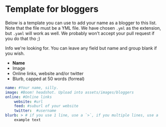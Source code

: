 # Template for bloggers

Below is a template you can use to add your name as a blogger to this list. Note that the file must be a YML file. We have chosen `.yml` as the extension, but `.yaml` will work as well. We probably won't accept your pull request if you do that tho ;)

Info we're looking for. You can leave any field but name and group blank if you wish.

- **Name**
- Image
- Online links, website and/or twitter
- Blurb, capped at 50 words (forreal)

````yaml
name: #Your name, silly.
image: #Boom! headshot. Upload into assets/images/bloggers
online: #Online links
    website: #url
    feed: #suburl of your website
    twitter:  #username
blurb: > # if you use 1 line, use a `>`, if you multiple lines, use a `|` here, then ensure that you indent! good yaml syntax.
    example text
````
